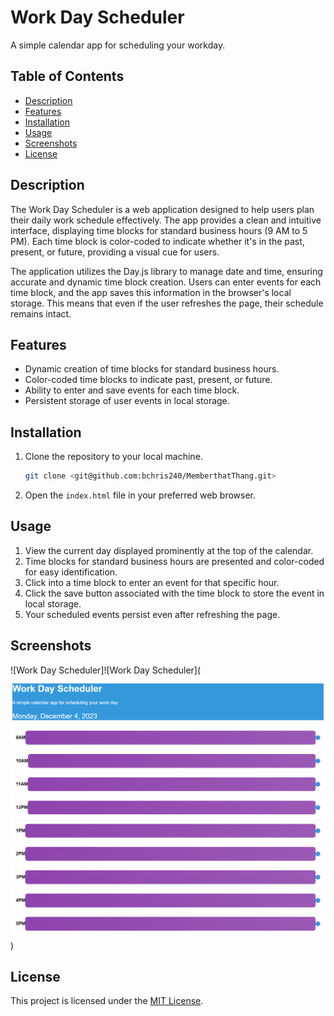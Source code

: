 # Work Day Scheduler

A simple calendar app for scheduling your workday.

## Table of Contents

- [Description](#description)
- [Features](#features)
- [Installation](#installation)
- [Usage](#usage)
- [Screenshots](#screenshots)
- [License](#license)

## Description

The Work Day Scheduler is a web application designed to help users plan their daily work schedule effectively. The app provides a clean and intuitive interface, displaying time blocks for standard business hours (9 AM to 5 PM). Each time block is color-coded to indicate whether it's in the past, present, or future, providing a visual cue for users.

The application utilizes the Day.js library to manage date and time, ensuring accurate and dynamic time block creation. Users can enter events for each time block, and the app saves this information in the browser's local storage. This means that even if the user refreshes the page, their schedule remains intact.

## Features

- Dynamic creation of time blocks for standard business hours.
- Color-coded time blocks to indicate past, present, or future.
- Ability to enter and save events for each time block.
- Persistent storage of user events in local storage.

## Installation

1. Clone the repository to your local machine.

    ```bash
    git clone <git@github.com:bchris240/MemberthatThang.git>
    ```

2. Open the `index.html` file in your preferred web browser.

## Usage

1. View the current day displayed prominently at the top of the calendar.
2. Time blocks for standard business hours are presented and color-coded for easy identification.
3. Click into a time block to enter an event for that specific hour.
4. Click the save button associated with the time block to store the event in local storage.
5. Your scheduled events persist even after refreshing the page.

## Screenshots

![Work Day Scheduler]![Work Day Scheduler](![Alt text](Assets/Work-Day-Scheduler.png))


## License

This project is licensed under the [MIT License](LICENSE).

